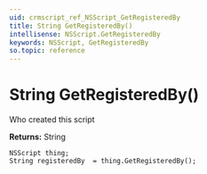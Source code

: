 ```yaml
---
uid: crmscript_ref_NSScript_GetRegisteredBy
title: String GetRegisteredBy()
intellisense: NSScript.GetRegisteredBy
keywords: NSScript, GetRegisteredBy
so.topic: reference
---
```


# String GetRegisteredBy()

Who created this script

**Returns:** String

```crmscript
NSScript thing;
String registeredBy  = thing.GetRegisteredBy();
```

